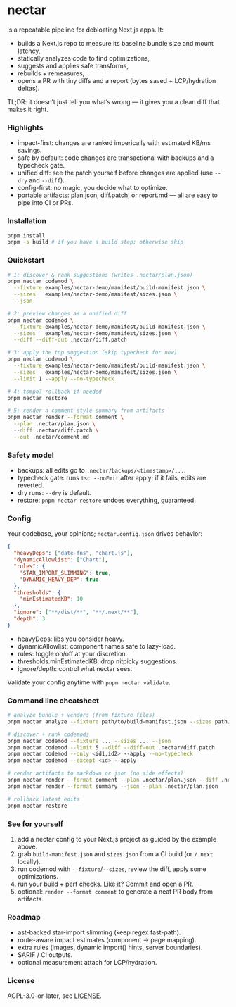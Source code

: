 # nectar
is a repeatable pipeline for debloating Next.js apps. It:
- builds a Next.js repo to measure its baseline bundle size and mount latency,
- statically analyzes code to find optimizations,
- suggests and applies safe transforms,
- rebuilds + remeasures,
- opens a PR with tiny diffs and a report (bytes saved + LCP/hydration deltas).

TL;DR: it doesn’t just tell you what’s wrong — it gives you a clean diff that makes it right.

### Highlights
- impact-first: changes are ranked imperically with estimated KB/ms savings.
- safe by default: code changes are transactional with backups and a typecheck gate.
- unified diff: see the patch yourself before changes are applied (use `--dry` and  `--diff`).
- config-first: no magic, you decide what to optimize.
- portable artifacts: plan.json, diff.patch, or report.md — all are easy to pipe into CI or PRs.

### Installation

```bash
pnpm install
pnpm -s build # if you have a build step; otherwise skip
```

### Quickstart

```bash
# 1: discover & rank suggestions (writes .nectar/plan.json)
pnpm nectar codemod \
  --fixture examples/nectar-demo/manifest/build-manifest.json \
  --sizes   examples/nectar-demo/manifest/sizes.json \
  --json

# 2: preview changes as a unified diff
pnpm nectar codemod \
  --fixture examples/nectar-demo/manifest/build-manifest.json \
  --sizes   examples/nectar-demo/manifest/sizes.json \
  --diff --diff-out .nectar/diff.patch

# 3: apply the top suggestion (skip typecheck for now)
pnpm nectar codemod \
  --fixture examples/nectar-demo/manifest/build-manifest.json \
  --sizes   examples/nectar-demo/manifest/sizes.json \
  --limit 1 --apply --no-typecheck

# 4: tsmpo? rollback if needed
pnpm nectar restore

# 5: render a comment-style summary from artifacts
pnpm nectar render --format comment \
  --plan .nectar/plan.json \
  --diff .nectar/diff.patch \
  --out .nectar/comment.md
```

### Safety model
- backups: all edits go to `.nectar/backups/<timestamp>/...`.
- typecheck gate: runs `tsc --noEmit` after apply; if it fails, edits are reverted.
- dry runs: `--dry` is default.
- restore: `pnpm nectar restore` undoes everything, guaranteed.

### Config
Your codebase, your opinions; `nectar.config.json` drives behavior:
```json
{
  "heavyDeps": ["date-fns", "chart.js"],
  "dynamicAllowlist": ["Chart"],
  "rules": {
    "STAR_IMPORT_SLIMMING": true,
    "DYNAMIC_HEAVY_DEP": true
  },
  "thresholds": {
    "minEstimatedKB": 10
  },
  "ignore": ["**/dist/**", "**/.next/**"],
  "depth": 3
}
```
- heavyDeps: libs you consider heavy.
- dynamicAllowlist: component names safe to lazy-load.
- rules: toggle on/off at your discretion.
- thresholds.minEstimatedKB: drop nitpicky suggestions.
- ignore/depth: control what nectar sees.

Validate your config anytime with `pnpm nectar validate`.

### Command line cheatsheet
```bash
# analyze bundle + vendors (from fixture files)
pnpm nectar analyze --fixture path/to/build-manifest.json --sizes path/to/sizes.json

# discover + rank codemods
pnpm nectar codemod --fixture ... --sizes ... --json
pnpm nectar codemod --limit 5 --diff --diff-out .nectar/diff.patch
pnpm nectar codemod --only <id1,id2> --apply --no-typecheck
pnpm nectar codemod --except <id> --apply

# render artifacts to markdown or json (no side effects)
pnpm nectar render --format comment --plan .nectar/plan.json --diff .nectar/diff.patch --out .nectar/comment.md
pnpm nectar render --format summary --json --plan .nectar/plan.json

# rollback latest edits
pnpm nectar restore
```

### See for yourself
1. add a nectar config to your Next.js project as guided by the example above.
2. grab `build-manifest.json` and `sizes.json` from a CI build (or `/.next` locally).
3. run codemod with `--fixture`/`--sizes`, review the diff, apply some optimizations.
3. run your build + perf checks. Like it? Commit and open a PR.
3. optional: `render --format comment` to generate a neat PR body from artifacts.

### Roadmap
- ast-backed star-import slimming (keep regex fast-path).
- route-aware impact estimates (component → page mapping).
- extra rules (images, dynamic import() hints, server boundaries).
- SARIF / CI outputs.
- optional measurement attach for LCP/hydration.

### License

AGPL-3.0-or-later, see [LICENSE](./LICENSE).
